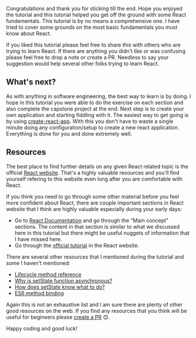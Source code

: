 Congratulations and thank you for sticking till the end. Hope you enjoyed the tutorial and this tutorial helped you get off the ground with some React fundamentals.
This tutorial is by no means a comprehensive one. I have tried to cover some grounds on the most basic fundamentals you must know about React.

If you liked this tutorial please feel free to share this with others who are trying to learn React. If there are anything you didn't like or was confusing please feel free to drop a note or create a PR. Needless to say your suggestion would help several other folks trying to learn React.

## What's next?

As with anything in software engineering, the best way to learn is by doing. I hope in this tutorial you were able to do the exercise on each section and also complete the capstone project at the end. Next step is to create your own application and starting fiddling with it. The easiest way to get going is by using [create-react-app](https://github.com/facebook/create-react-app). With this you don't have to waste a single minute doing any configuration/setup to create a new react application. Everything is done for you and done extremely well.

## Resources

The best place to find further details on any given React related topic is the official [React website](https://reactjs.org/). That's a highly valuable resources and you'll find yourself refering to this website even long after you are comfortable with React.

If you think you need to go through some other material before you feel more confident about React, there are couple important sections in React website that I think are highly valuable especially during your early days:

- Go to [React Documentation](https://reactjs.org/docs/hello-world.html) and go through the "Main concept" sections. The content in that section is similar to what we discussed here in this tutorial but there might be useful nuggets of information that I have missed here.
- Go through the [official tutorial](https://reactjs.org/tutorial/tutorial.html) in the React website.

There are several other resources that I mentioned during the tutorial and some I haven't mentioned:

- [Lifecycle method reference](https://reactjs.org/docs/react-component.html#commonly-used-lifecycle-methods)
- [Why is setState function asynchronous?](https://github.com/facebook/react/issues/11527#issuecomment-360199710)
- [How does setState know what to do?](https://overreacted.io/how-does-setstate-know-what-to-do/)
- [ES6 method binding](https://cmichel.io/es6-class-methods-differences/)

Again this is not an exhaustive list and I am sure there are plenty of other good resources on the web. If you find any resources that you think will be useful for begineers please [create a PR](https://github.com/tyroprogrammer/learn-react-app) 😊. 

Happy coding and good luck!